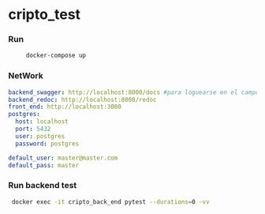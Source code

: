 # cripto_test


### Run
```bash
     docker-compose up 
```

### NetWork
```yaml
backend_swagger: http://localhost:8000/docs #para loguearse en el campo username va el correo
backend_redoc: http://localhost:8000/redoc
front_end: http://localhost:3000
postgres: 
  host: localhost
  port: 5432
  user: postgres
  password: postgres

```

```yaml
default_user: master@master.com
default_pass: master
```

### Run backend test
```bash
 docker exec -it cripto_back_end pytest --durations=0 -vv
```
